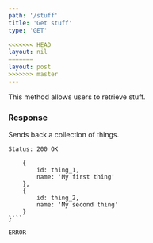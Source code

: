 ```yaml
---
path: '/stuff'
title: 'Get stuff'
type: 'GET'

<<<<<<< HEAD
layout: nil
=======
layout: post
>>>>>>> master
---
```


This method allows users to retrieve stuff.

### Response

Sends back a collection of things.

```Status: 200 OK```

```{
    {
        id: thing_1,
        name: 'My first thing'
    },
    {
        id: thing_2,
        name: 'My second thing'
    }
}```

ERROR